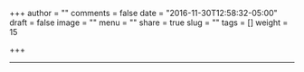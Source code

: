 +++
author = ""
comments = false
date = "2016-11-30T12:58:32-05:00"
draft = false
image = ""
menu = ""
share = true
slug = ""
tags = []
weight = 15

+++

<hr>
<div id='gads'>
<ins class="adsbygoogle"
     style="display:block"
     data-ad-client="ca-pub-6986704271237340"
     data-ad-slot="6884077067"
     data-ad-format="auto"></ins>
<script>
(adsbygoogle = window.adsbygoogle || []).push({});
</script>
</div>
